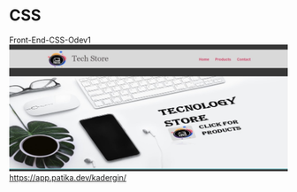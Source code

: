 # CSS
Front-End-CSS-Odev1
![github](https://github.com/KaderErgin/CSS/blob/main/css-ss/css_1.jpg)
<br>
https://app.patika.dev/kadergin/
